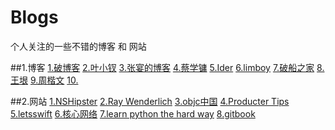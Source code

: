 # Blogs
个人关注的一些不错的博客 和 网站

##1.博客
[1.破博客](http://www.poboke.com/)
[2.叶小钗](http://www.cnblogs.com/yexiaochai/)
[3.张宴的博客](http://zyan.cc/index.php)
[4.蔡学镛](http://weibo.com/rebol?is_hot=1)
[5.Ider](http://blog.iderzheng.com/)
[6.limboy](http://limboy.me/)
[7.破船之家](http://beyondvincent.com/)
[8.王垠](http://www.yinwang.org/)
[9.周楷文](http://blog.zhowkev.in/)
[10.]()
[]()
[]()

##2.网站
[1.NSHipster](http://nshipster.com/)
[2.Ray Wenderlich](https://www.raywenderlich.com/)
[3.objc中国](https://www.objccn.io/)
[4.Producter Tips](http://tips.producter.io/)
[5.letsswift](http://letsswift.com/)
[6.核心网络](http://www.netfoucs.com/mobile/1.html)
[7.learn python the hard way](http://learnpythonthehardway.org/book/)
[8.gitbook](https://www.gitbook.com/explore)
[]()
[]()
[]()
